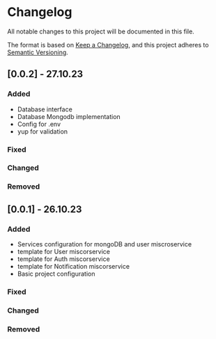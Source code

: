 # Changelog

All notable changes to this project will be documented in this file.

The format is based on [Keep a Changelog](https://keepachangelog.com/en/1.0.0/),
and this project adheres to [Semantic Versioning](https://semver.org/spec/v2.0.0.html).

## [0.0.2] - 27.10.23

### Added

- Database interface
- Database Mongodb implementation
- Config for .env
- yup for validation

### Fixed

### Changed

### Removed

## [0.0.1] - 26.10.23

### Added

- Services configuration for mongoDB and user miscroservice
- template for User miscorservice
- template for Auth miscorservice
- template for Notification miscorservice
- Basic project configuration

### Fixed

### Changed

### Removed
